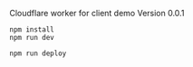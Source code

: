 
Cloudflare worker for client demo
Version 0.0.1

```
npm install
npm run dev
```

```
npm run deploy
```
